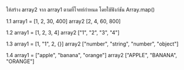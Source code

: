 ให้สร้าง array2 จาก array1 ตามที่โจทย์กำหนด โดยใช้ฟังก์ชัน Array.map()

1.1   array1 = [1, 2, 30, 400]
      array2 [2, 4, 60, 800]

1.2   array1 = [1, 2, 3, 4]
      array2 ["1", "2", "3", "4"]

1.3   array1 = [1, "1", 2, {}] 
      array2 ["number", "string", "number", "object"]

1.4   array1 = ["apple", "banana", "orange"]
      array2 ["APPLE", "BANANA", "ORANGE"]
